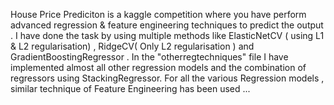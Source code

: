 House Price Prediciton is a kaggle competition where you have perform advanced regression & feature engineering techniques to predict the output . 
I have done the task by using multiple methods like ElasticNetCV ( using L1 & L2 regularisation) , RidgeCV( Only L2 regularisation ) and GradientBoostingRegressor . 
In the "otherregtechniques" file I have implemented almost all other regression models and the combination of regressors using StackingRegressor. 
    For all the various Regression models , similar technique of Feature Engineering has been used ...
